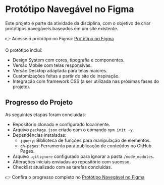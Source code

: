 # Protótipo Navegável no Figma

Este projeto é parte da atividade da disciplina, com o objetivo de criar protótipos navegáveis baseados em um site existente.

👉 Acesse o protótipo no Figma: [Protótipo no Figma](https://www.figma.com/design/symDZdulO9dGIAA6APP8sp/Untitled?node-id=1-1537&t=r7nY1Bf9RvKwwEkR-1)

O protótipo inclui:

- Design System com cores, tipografia e componentes.
- Versão Mobile com telas responsivas.
- Versão Desktop adaptada para telas maiores.
- Customizações feitas a partir do site de inspiração.
- Integração com framework CSS (a ser utilizada nas próximas fases do projeto).

## Progresso do Projeto

As seguintes etapas foram concluídas:
- Repositório clonado e configurado localmente.
- Arquivo `package.json` criado com o comando `npm init -y`.
- Dependências instaladas:
  - `jquery`: Biblioteca de funções para manipulação de elementos.
  - `gh-pages`: Ferramenta para publicação de conteúdos no GitHub Pages.
- Arquivo `.gitignore` configurado para ignorar a pasta `/node_modules`.
- Alterações iniciais enviadas ao repositório com sucesso.
- Checklist atualizado com as tarefas concluídas.

👉 Confira o progresso completo no [Protótipo Navegável no Figma](https://www.figma.com/design/symDZdulO9dGIAA6APP8sp/Untitled?node-id=1-1537&t=r7nY1Bf9RvKwwEkR-1)
